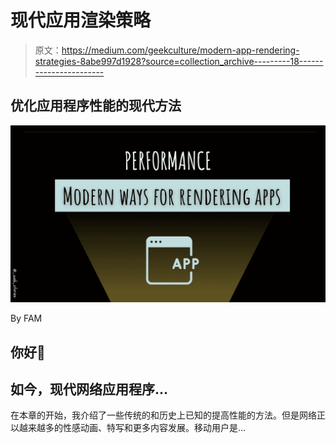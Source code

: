 # 现代应用渲染策略

> 原文：<https://medium.com/geekculture/modern-app-rendering-strategies-8abe997d1928?source=collection_archive---------18----------------------->

## 优化应用程序性能的现代方法

![](img/37f27ddab0f2e7076cb32f9eae70eb78.png)

By FAM

## 你好👋

## 如今，现代网络应用程序…

在本章的开始，我介绍了一些传统的和历史上已知的提高性能的方法。但是网络正以越来越多的性感动画、特写和更多内容发展。移动用户是…